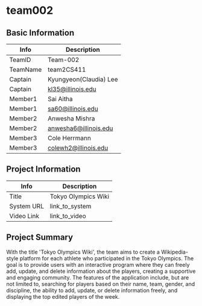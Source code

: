 # team002

## Basic Information

|   Info      |        Description     |
| ----------- | ---------------------- |
| TeamID      |        Team-002        |
| TeamName    |        team2CS411      |
| Captain     | Kyungyeon(Claudia) Lee |
| Captain     |     kl35@illinois.edu  |
| Member1     |        Sai Aitha       |
| Member1     |     sa60@illinois.edu  |
| Member2     |     Anwesha Mishra     |
| Member2     |  anwesha6@illinois.edu |
| Member3     |       Cole Herrmann    |
| Member3     |  colewh2@illinois.edu  |

## Project Information

|   Info      |        Description     |
| ----------- | ---------------------- |
|  Title      |   Tokyo Olympics Wiki  |
| System URL  |      link_to_system    |
| Video Link  |      link_to_video     |

## Project Summary

With the title 'Tokyo Olympics Wiki', the team aims to create a Wikipedia-style platform for each athlete who participated in the Tokyo Olympics. The goal is to provide users with an interactive program where they can freely add, update, and delete information about the players, creating a supportive and engaging community. The features of the application include, but are not limited to, searching for players based on their name, team, gender, and discipline, the ability to add, update, or delete information freely, and displaying the top edited players of the week.
